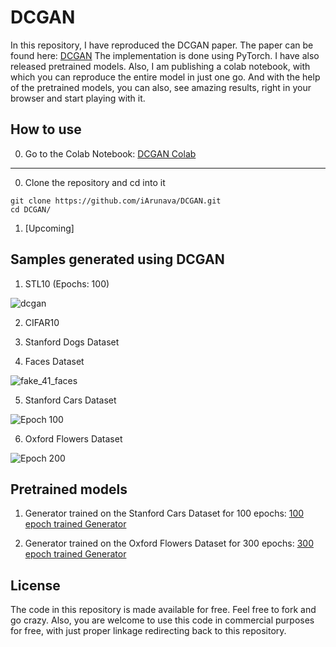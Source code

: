 # DCGAN

In this repository, I have reproduced the DCGAN paper. The paper can be found here: [DCGAN](https://arxiv.org/pdf/1511.06434.pdf)
The implementation is done using PyTorch. I have also released pretrained models.
Also, I am publishing a colab notebook, with which you can reproduce the entire model in just one go. And with the help
of the pretrained models, you can also, see amazing results, right in your browser and start playing with it.

## How to use

0. Go to the Colab Notebook: [DCGAN Colab](https://colab.research.google.com/github/iArunava/DCGAN/blob/master/DCGAN.ipynb)

---

0. Clone the repository and cd into it
```
git clone https://github.com/iArunava/DCGAN.git
cd DCGAN/
```

1. [Upcoming]

## Samples generated using DCGAN

1. STL10 (Epochs: 100)

![dcgan]()

2. CIFAR10 

3. Stanford Dogs Dataset

4. Faces Dataset

![fake_41_faces](https://user-images.githubusercontent.com/26242097/52947263-38100700-339c-11e9-966a-f79e407f0909.png)

5. Stanford Cars Dataset

![Epoch 100](https://github.com/iArunava/DCGAN/blob/master/results/cars/fake_99.png)

6. Oxford Flowers Dataset

![Epoch 200](https://github.com/iArunava/DCGAN/blob/master/results/flowers/fake_99%20(2).png)

## Pretrained models

1. Generator trained on the Stanford Cars Dataset for 100 epochs: [100 epoch trained Generator](http://bit.ly/g-100-cars)

2. Generator trained on the Oxford Flowers Dataset for 300 epochs: [300 epoch trained Generator](https://drive.google.com/file/d/1b-kGxNB4j2ummU9hUE959ew-EL2mYJP7/view?usp=drivesdk)

## License

The code in this repository is made available for free. Feel free to fork and go crazy.
Also, you are welcome to use this code in commercial purposes for free, with just proper linkage
redirecting back to this repository.
